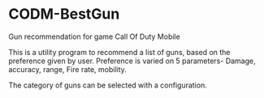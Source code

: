 # CODM-BestGun
Gun recommendation for game Call Of Duty Mobile

This is a utility program to recommend a list of guns, based on the preference given by user. 
Preference is varied on 5 parameters- Damage, accuracy, range, Fire rate, mobility.

The category of guns can be selected with a configuration.
